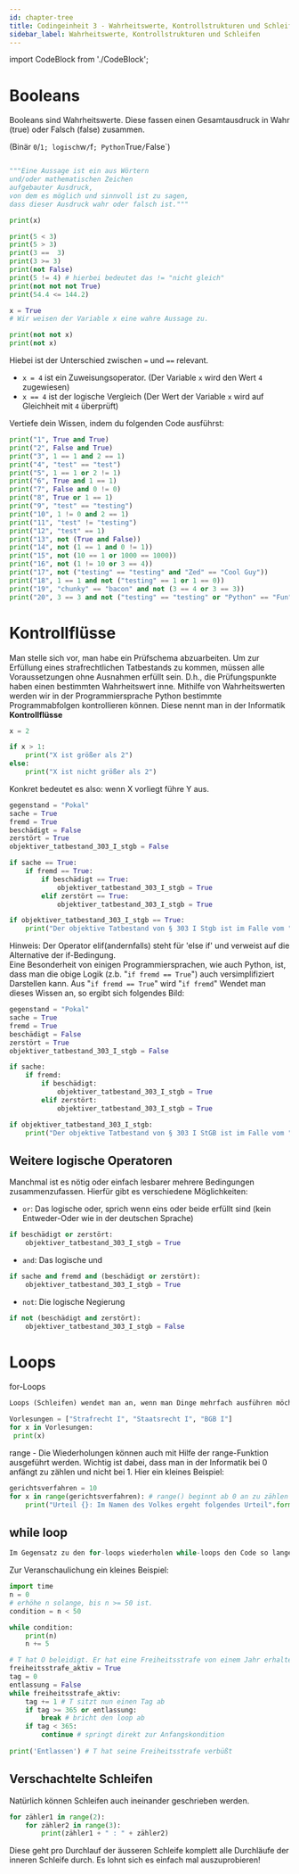 ```yaml
---
id: chapter-tree
title: Codingeinheit 3 - Wahrheitswerte, Kontrollstrukturen und Schleifen
sidebar_label: Wahrheitswerte, Kontrollstrukturen und Schleifen
---
```


import CodeBlock from './CodeBlock';


# Booleans

Booleans sind Wahrheitswerte. Diese fassen einen Gesamtausdruck in Wahr (true) oder Falsch (false) zusammen. 

(Binär `0`/`1; logisch`w`/`f`; Python`True`/`False`)

```python

"""Eine Aussage ist ein aus Wörtern
und/oder mathematischen Zeichen
aufgebauter Ausdruck,
von dem es möglich und sinnvoll ist zu sagen,
dass dieser Ausdruck wahr oder falsch ist."""

print(x)

print(5 < 3)
print(5 > 3)
print(3 ==  3)
print(3 >= 3)
print(not False)
print(5 != 4) # hierbei bedeutet das != "nicht gleich"
print(not not not True)
print(54.4 <= 144.2) 

x = True
# Wir weisen der Variable x eine wahre Aussage zu.

print(not not x)
print(not x)
```


Hiebei ist der Unterschied zwischen `=` und `==` relevant.

- `x = 4` ist ein Zuweisungsoperator. (Der Variable `x` wird den Wert `4` zugewiesen)
- `x == 4` ist der logische Vergleich (Der Wert der Variable `x` wird auf Gleichheit mit `4` überprüft)

Vertiefe dein Wissen, indem du folgenden Code ausführst:

<CodeBlock frame="https://trinket.io/embed/python3/eae0dedab7">

```python
print("1", True and True)
print("2", False and True)
print("3", 1 == 1 and 2 == 1)
print("4", "test" == "test")
print("5", 1 == 1 or 2 != 1)
print("6", True and 1 == 1)
print("7", False and 0 != 0)
print("8", True or 1 == 1)
print("9", "test" == "testing")
print("10", 1 != 0 and 2 == 1)
print("11", "test" != "testing")
print("12", "test" == 1)
print("13", not (True and False))
print("14", not (1 == 1 and 0 != 1))
print("15", not (10 == 1 or 1000 == 1000))
print("16", not (1 != 10 or 3 == 4))
print("17", not ("testing" == "testing" and "Zed" == "Cool Guy"))
print("18", 1 == 1 and not ("testing" == 1 or 1 == 0))
print("19", "chunky" == "bacon" and not (3 == 4 or 3 == 3))
print("20", 3 == 3 and not ("testing" == "testing" or "Python" == "Fun"))
```

</CodeBlock>


# Kontrollflüsse

Man stelle sich vor, man habe ein Prüfschema abzuarbeiten. Um zur Erfüllung eines strafrechtlichen Tatbestands zu kommen, müssen alle Voraussetzungen ohne Ausnahmen erfüllt sein.
D.h., die Prüfungspunkte haben einen bestimmten Wahrheitswert inne.
Mithilfe von Wahrheitswerten werden wir in der Programmiersprache Python bestimmte Programmabfolgen kontrollieren können.
Diese nennt man in der Informatik **Kontrollflüsse**

```python
x = 2

if x > 1:
    print("X ist größer als 2")
else:
    print("X ist nicht größer als 2")
```

Konkret bedeutet es also: wenn X vorliegt führe Y aus.

```python
gegenstand = "Pokal"
sache = True
fremd = True
beschädigt = False
zerstört = True
objektiver_tatbestand_303_I_stgb = False

if sache == True:
    if fremd == True:
        if beschädigt == True:
            objektiver_tatbestand_303_I_stgb = True
        elif zerstört == True:
            objektiver_tatbestand_303_I_stgb = True

if objektiver_tatbestand_303_I_stgb == True:
    print("Der objektive Tatbestand von § 303 I Stgb ist im Falle vom " + gegenstand + " erfüllt")
```

Hinweis: 
Der Operator elif(andernfalls) steht für 'else if' und verweist auf die Alternative der if-Bedingung.  
Eine Besonderheit von einigen Programmiersprachen, wie auch Python, ist, dass man die obige Logik (z.b. "`if fremd == True`") auch versimplifiziert Darstellen kann. Aus "`if fremd == True`" wird "`if fremd`"
Wendet man dieses Wissen an, so ergibt sich folgendes Bild:

<CodeBlock frame="https://trinket.io/embed/python3/7185efd25c">

```python
gegenstand = "Pokal"
sache = True
fremd = True
beschädigt = False
zerstört = True
objektiver_tatbestand_303_I_stgb = False

if sache:
    if fremd:
        if beschädigt:
            objektiver_tatbestand_303_I_stgb = True
        elif zerstört:
            objektiver_tatbestand_303_I_stgb = True

if objektiver_tatbestand_303_I_stgb:
    print("Der objektive Tatbestand von § 303 I StGB ist im Falle vom " + gegenstand + " erfüllt")
```

</CodeBlock>

## Weitere logische Operatoren

Manchmal ist es nötig oder einfach lesbarer mehrere Bedingungen zusammenzufassen. Hierfür gibt es verschiedene Möglichkeiten:

- `or`: Das logische oder, sprich wenn eins oder beide erfüllt sind (kein Entweder-Oder wie in der deutschen Sprache)

```python
if beschädigt or zerstört:
    objektiver_tatbestand_303_I_stgb = True
```

- `and`: Das logische und

```python
if sache and fremd and (beschädigt or zerstört):
    objektiver_tatbestand_303_I_stgb = True
```

- `not`: Die logische Negierung

```python
if not (beschädigt and zerstört):
    objektiver_tatbestand_303_I_stgb = False
```


# Loops

for-Loops
```python
Loops (Schleifen) wendet man an, wenn man Dinge mehrfach ausführen möchte. Als erstes lernt ihr nun die for-Schleife kennen. Diese wird benutzt, wenn der Code wiederholt ausgeführt werden soll - die Anzahl der Wiederholungen muss dabei vorgegeben sein.    
```

<CodeBlock frame="https://trinket.io/embed/python3/9378a02c9e">

```python
Vorlesungen = ["Strafrecht I", "Staatsrecht I", "BGB I"]
for x in Vorlesungen:
 print(x)

```

</CodeBlock>


range - Die Wiederholungen können auch mit Hilfe der range-Funktion ausgeführt werden. Wichtig ist dabei, dass man in der Informatik bei 0 anfängt zu zählen und nicht bei 1. 
Hier ein kleines Beispiel: 

<CodeBlock frame="https://trinket.io/embed/python3/4290e8d215">

```python
gerichtsverfahren = 10
for x in range(gerichtsverfahren): # range() beginnt ab 0 an zu zählen und stoppt eine Ganzzahl vor dem Übergeben Wert.
    print("Urteil {}: Im Namen des Volkes ergeht folgendes Urteil".format(x))
```

</CodeBlock>


## while loop

```python
Im Gegensatz zu den for-loops wiederholen while-loops den Code so lange,bis die gegebene Bedingung nicht mehr wahr ist.  
```
Zur Veranschaulichung ein kleines Beispiel:

```python
import time
n = 0
# erhöhe n solange, bis n >= 50 ist.
condition = n < 50

while condition:
    print(n)
    n += 5
```

<CodeBlock frame="https://trinket.io/embed/python3/8add3e4bd4">

```python
# T hat O beleidigt. Er hat eine Freiheitsstrafe von einem Jahr erhalten
freiheitsstrafe_aktiv = True
tag = 0
entlassung = False
while freiheitsstrafe_aktiv:
    tag += 1 # T sitzt nun einen Tag ab
    if tag >= 365 or entlassung:
        break # bricht den loop ab
    if tag < 365:
        continue # springt direkt zur Anfangskondition
     
print('Entlassen') # T hat seine Freiheitsstrafe verbüßt
```

</CodeBlock>


## Verschachtelte Schleifen

Natürlich können Schleifen auch ineinander geschrieben werden.

```python
for zähler1 in range(2):
    for zähler2 in range(3):
        print(zähler1 + " : " + zähler2)
```

Diese geht pro Durchlauf der äusseren Schleife komplett alle Durchläufe der inneren Schleife durch. Es lohnt sich es einfach mal auszuprobieren!
